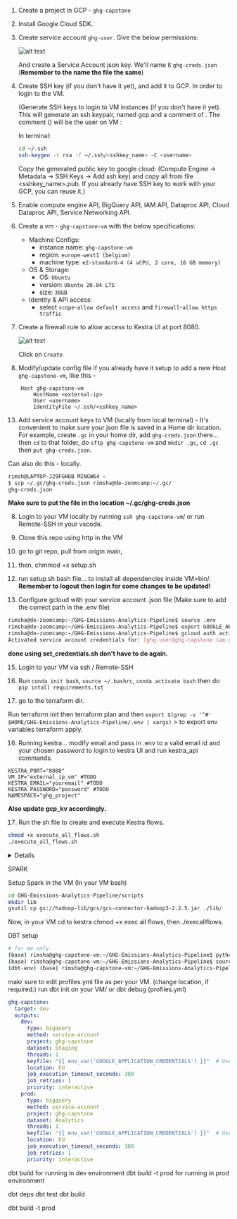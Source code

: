 1. Create a project in GCP - `ghg-capstone` 
2. Install Google Cloud SDK.
3. Create service account `ghg-user`. Give the below permissions:

    ![alt text](../images/permissions.png) 

   And create a Service Account json key. We'll name it `ghg-creds.json` (**Remember to the name the file the same**)

4. Create SSH key (if you don't have it yet), and add it to GCP. In order to login to the VM.

    (Generate SSH keys to login to VM instances (if you don't have it yet). This will generate an ssh keypair, named gcp and a comment of <username>. The comment (<username>) will be the user on VM :

    In terminal:

    ```bash
    cd ~/.ssh
    ssh-keygen -t rsa -f ~/.ssh/<sshkey_name> -C <username>
    ```

    Copy the generated public key to google cloud: (Compute Engine -> Metadata -> SSH Keys -> Add ssh key) and copy all from file <sshkey_name>.pub. If you already have SSH key to work with your GCP, you can reuse it.)

5. Enable compute engine API, BigQuery API, IAM API, Dataproc API, Cloud Dataproc API, Service Networking API. 
6. Create a vm - `ghg-capstone-vm` with the below specifications:
    - Machine Configs: 
        - instance name: `ghg-capstone-vm`
        - region: `europe-west1 (belgium)`
        - machine type: `e2-standard-4 (4 vCPU, 2 core, 16 GB memory)`
    - OS & Storage:
        - OS: `Ubuntu`
        - version: `Ubuntu 20.04 LTS`
        - size: `30GB`
    - Identity & API access:
        - select `scope`-`allow default access` and `firewall`-`allow https traffic`

7. Create a firewall rule to allow access to Kestra UI at port 8080. 

    ![alt text](../images/firewall_rule.png)

    Click on `Create`

7. Modify/update config file if you already have it setup to add a new Host `ghg-capstone-vm`, like this - 
```
    Host ghg-capstone-vm 
        HostName <external-ip>
        User <username> 
        IdentityFile ~/.ssh/<sshkey_name>
```

13. Add service account keys to VM (locally from local terminal) - It's convenient to make sure your json file is saved in a Home dir location.
For example, create `.gc` in your home dir, add `ghg-creds.json` there...  then `cd` to that folder, do `sftp ghg-capstone-vm` and `mkdir .gc`, `cd .gc` then `put ghg-creds.json`.  

Can also do this - locally. 
```bash
rimsh@LAPTOP-J29FGN6B MINGW64 ~
$ scp ~/.gc/ghg-creds.json rimsha@de-zoomcamp:~/.gc/
ghg-creds.json                                                                            100% 2346    72.6KB/s   00:00
```

**Make sure to put the file in the location ~/.gc/ghg-creds.json**

8. Login to your VM locally by running `ssh ghg-capstone-vm`/ or run Remote-SSH in your vscode. 



9. Clone this repo using http in the VM

10. go to git repo, pull from origin main, 
11. then, chmmod +x setup.sh 
12. run setup.sh bash file... to install all dependencies inside VM>bin/. **Remember to logout then login for some changes to be updated!**

14. Configure gcloud with your service account .json file (Make sure to add the correct path in the .env file)
```bash
rimsha@de-zoomcamp:~/GHG-Emissions-Analytics-Pipeline$ source .env
rimsha@de-zoomcamp:~/GHG-Emissions-Analytics-Pipeline$ export GOOGLE_APPLICATION_CREDENTIALS=$KEY_PATH
rimsha@de-zoomcamp:~/GHG-Emissions-Analytics-Pipeline$ gcloud auth activate-service-account --key-file=$KEY_PATH
Activated service account credentials for: [ghg-user@ghg-capstone.iam.gserviceaccount.com]
```
**done using set_credentials.sh don't have to do again.**

15. Login to your VM via ssh / Remote-SSH 

15. Run `conda init bash`, `source ~/.bashrc`, `conda activate bash` then do `pip intall requirements.txt`

16. go to the terraform dir. 

Run 
terraform init
then 
terraform plan and 
then
`export $(grep -v '^#' $HOME/GHG-Emissions-Analytics-Pipeline/.env | xargs)`  > to export env variables
terraform apply. 


16. Running kestra... modify email and pass in .env to a valid email id and your chosen password to login to kestra UI and run kestra_api commands. 
```
KESTRA_PORT="8080"
VM_IP="external_ip_vm" #TODO
KESTRA_EMAIL="youremail" #TODO
KESTRA_PASSWORD="password" #TODO
NAMESPACE="ghg_project"
```

**Also update gcp_kv accordingly.**


17. Run the sh file to create and execute Kestra flows. 

```bash
chmod +x execute_all_flows.sh 
./execute_all_flows.sh
```





<details>
Command to run the flow 1 - `curl -v -X POST "http://34.78.176.130:8080/api/v1/flows" -H "Content-Type: application/x-yaml" -u "bashirrimsha22@gmail.com:kestra" --data-binary @created-by-api.yml`

Command to execute the flow 1 - `curl -X POST "http://34.78.176.130:8080/api/v1/executions/company.gk/created_by_api"` 


#Note -region, location, project_id defined in env. 

run api command to add key-value pair for `GCP_CREDS`


curl -v -X PUT "http://34.78.176.130:8080/api/v1/namespaces/your_namespace/kv/GCP_CREDS" \
     -H "Content-Type: application/json" \
     -u "bashirrimsha22@gmail.com:kestra" \
     --data-binary @~/.gc/gcp_creds.json

To verify:

curl -X GET "http://34.78.176.130:8080/api/v1/namespaces/your_namespace/kv/GCP_CREDS" \
     -u "bashirrimsha22@gmail.com:kestra"

curl -v POST "http://34.38.225.163:8080/api/v1/flows" \
    -H "Content-Type: application/x-yaml" \
    -u "bashirrimsha22@gmail.com:kestra" \
    --data-binary @gcp_kv.yml

</details>


SPARK

Setup Spark in the VM (In your VM bash)

```bash
cd GHG-Emissions-Analytics-Pipeline/scripts
mkdir lib
gsutil cp gs://hadoop-lib/gcs/gcs-connector-hadoop3-2.2.5.jar ./lib/
```

Now, in your VM cd to kestra chmod +x exec all flows, then ./execallflows. 





DBT setup

```bash 
# for me only.
(base) rimsha@ghg-capstone-vm:~/GHG-Emissions-Analytics-Pipeline$ python -m venv dbt-env
(base) rimsha@ghg-capstone-vm:~/GHG-Emissions-Analytics-Pipeline$ source dbt-env/bin/activate
(dbt-env) (base) rimsha@ghg-capstone-vm:~/GHG-Emissions-Analytics-Pipeline$ pip install dbt-core dbt-bigquery
```

makr sure to edit profiles.yml file as per your VM. (change location, if required.)
run dbt init on your VM/ or dbt debug (profiles.yml)

```yaml
ghg-capstone:
  target: dev
  outputs:
    dev:
      type: bigquery
      method: service-account
      project: ghg-capstone
      dataset: Staging
      threads: 1
      keyfile: "{{ env_var('GOOGLE_APPLICATION_CREDENTIALS') }}"  # Uses an environment variable
      location: EU
      job_execution_timeout_seconds: 300
      job_retries: 1
      priority: interactive
    prod:
      type: bigquery
      method: service-account
      project: ghg-capstone
      dataset: Analytics
      threads: 1
      keyfile: "{{ env_var('GOOGLE_APPLICATION_CREDENTIALS') }}"  # Uses an environment variable
      location: EU
      job_execution_timeout_seconds: 300
      job_retries: 1
      priority: interactive
```

dbt build for running in dev environment 
dbt build -t prod for running in prod environment

dbt deps 
dbt test
dbt build 

dbt build -t prod 
